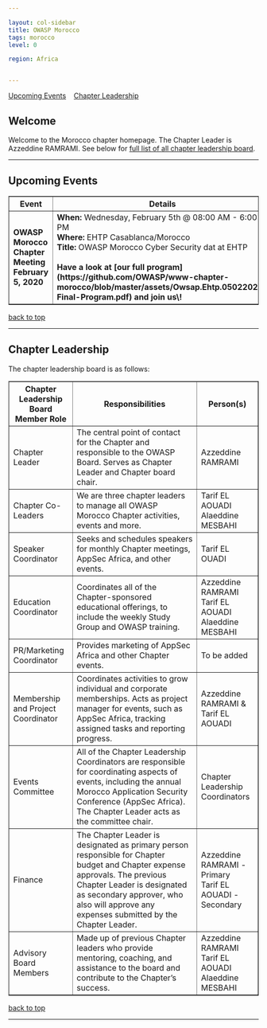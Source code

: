 ```yaml
---

layout: col-sidebar
title: OWASP Morocco
tags: morocco
level: 0

region: Africa


---
```

[Upcoming Events](#upcoming-events)&nbsp;&nbsp;&nbsp;   [Chapter Leadership](#chapter-leadership)

Welcome
-------
Welcome to the Morocco chapter homepage. The Chapter Leader is Azzeddine RAMRAMI. See below for [full list of all chapter leadership board](#chapter-leadership).

<hr/>

Upcoming Events
---------------

<table cellpadding="5" cellspacing="0" border="1">
  <tr><th width="20%">Event</th><th>Details</th></tr>
  <tr><td><strong>OWASP Morocco Chapter Meeting<br>February 5, 2020</strong></td>
      <td>
<strong>When:</strong> Wednesday, February 5th @ 08:00 AM - 6:00 PM <br/>
<strong>Where:</strong> EHTP Casablanca/Morocco <br/>
<strong>Title:</strong> OWASP Morocco Cyber Security dat at EHTP<br/>
<br>
<strong> Have a look at [our full program](https://github.com/OWASP/www-chapter-morocco/blob/master/assets/Owsap.Ehtp.05022020-Final-Program.pdf) and join us\!
 </strong>     
      </td></tr>
</table>

[back to top](#owasp-morocco)
<hr>

Chapter Leadership
------------------
The chapter leadership board is as follows:

<table cellpadding="5" cellspacing="0" border="1">
  <tr><th>Chapter Leadership Board Member Role</th>
      <th width="50%">Responsibilities</th>
      <th>Person(s)</th></tr>
  <tr><td>Chapter Leader</td>
      <td>The central point of contact for the Chapter and responsible to the OWASP Board. Serves as Chapter Leader and Chapter board chair.</td>
      <td>Azzeddine RAMRAMI</td></tr>
    <tr><td>Chapter Co-Leaders</td>
      <td>We are three chapter leaders to manage all OWASP Morocco Chapter activities, events and more.</td>
      <td>Tarif EL AOUADI<br/>Alaeddine MESBAHI<br/></td></tr>
    <tr><td>Speaker Coordinator</td>
      <td>Seeks and schedules speakers for monthly Chapter meetings, AppSec Africa, and other events.</td>
      <td>Tarif EL OUADI</td></tr>
    <tr><td>Education Coordinator</td>
      <td>Coordinates all of the Chapter-sponsored educational offerings, to include the weekly Study Group and OWASP training.</td>
      <td>Azzeddine RAMRAMI<br/>Tarif EL AOUADI<br/>Alaeddine MESBAHI<br/></td></tr>
    <tr><td>PR/Marketing Coordinator</td>
      <td>Provides marketing of AppSec Africa and other Chapter events.</td>
      <td>To be added</td></tr>
    <tr><td>Membership and Project Coordinator</td>
      <td>Coordinates activities to grow individual and corporate memberships. Acts as project manager for events, such as AppSec Africa, tracking assigned tasks and reporting progress.</td>
      <td>Azzeddine RAMRAMI & Tarif EL AOUADI</td></tr>
    <tr><td>Events Committee</td>
      <td>All of the Chapter Leadership Coordinators are responsible for coordinating aspects of events, including the annual Morocco Application Security Conference (AppSec Africa). The Chapter Leader acts as the committee chair.</td>
      <td>Chapter Leadership Coordinators</td></tr>
    <tr><td>Finance</td>
      <td>The Chapter Leader is designated as primary person responsible for Chapter budget and Chapter expense approvals.
The previous Chapter Leader is designated as secondary approver, who also will approve any expenses submitted by the Chapter Leader.</td>
      <td>Azzeddine RAMRAMI - Primary<br/>Tarif EL AOUADI - Secondary</td></tr>
    <tr><td>Advisory Board Members</td>
      <td>Made up of previous Chapter leaders who provide mentoring, coaching, and assistance to the board and contribute to the Chapter’s success.</td>
      <td>Azzeddine RAMRAMI<br/>Tarif EL AOUADI<br/>Alaeddine MESBAHI<br/></td></tr>
</table>
  
[back to top](#owasp-morocco)
<hr/>
